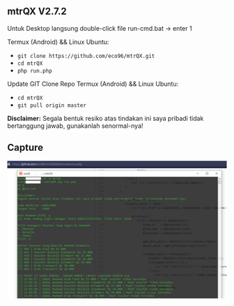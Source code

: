 

## mtrQX V2.7.2
Untuk Desktop langsung double-click file run-cmd.bat -> enter 1

Termux (Android) && Linux Ubuntu:
* `git clone https://github.com/eco96/mtrQX.git`
* `cd mtrQX`
* `php run.php` 

Update GIT Clone Repo Termux (Android) && Linux Ubuntu:
* `cd mtrQX`
* `git pull origin master`

**Disclaimer:** Segala bentuk resiko atas tindakan ini saya pribadi tidak bertanggung jawab, gunakanlah senormal-nya!

## Capture
![Capture](https://raw.githubusercontent.com/eco96/mtrQX/master/mtrQX%20V2.6.jpg)
